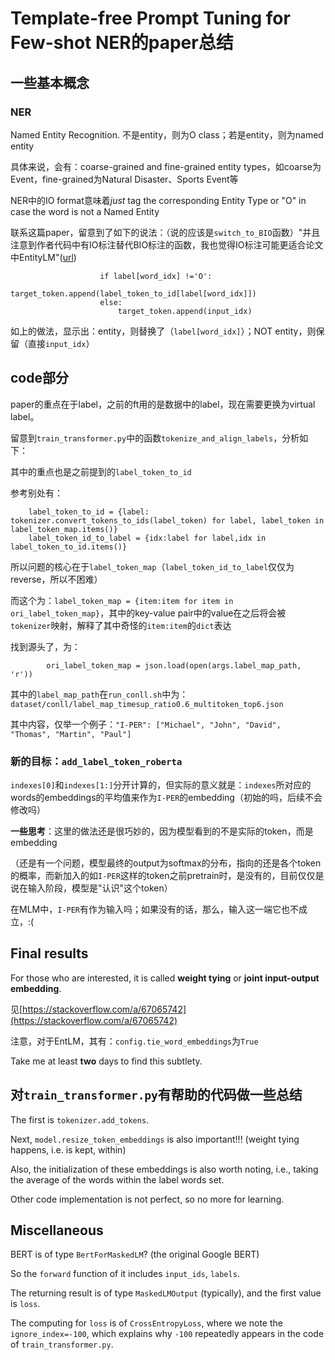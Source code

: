 # Template-free Prompt Tuning for Few-shot NER的paper总结

## 一些基本概念

### NER

Named Entity Recognition. 不是entity，则为O class；若是entity，则为named entity

具体来说，会有：coarse-grained and fine-grained entity types，如coarse为Event，fine-grained为Natural Disaster、Sports Event等

NER中的IO format意味着*just* tag the corresponding Entity Type or "O" in case the word is not a Named Entity

联系这篇paper，留意到了如下的说法：（说的应该是`switch_to_BIO`函数）"并且注意到作者代码中有IO标注替代BIO标注的函数，我也觉得IO标注可能更适合论文中EntityLM"([url](https://github.com/rtmaww/EntLM/issues/4#issuecomment-1116424449))

```
                    if label[word_idx] !='O':
                        target_token.append(label_token_to_id[label[word_idx]])
                    else:
                        target_token.append(input_idx)
```
如上的做法，显示出：entity，则替换了（`label[word_idx]`）；NOT entity，则保留（直接`input_idx`）

## code部分

paper的重点在于label，之前的ft用的是数据中的label，现在需要更换为virtual label。

留意到`train_transformer.py`中的函数`tokenize_and_align_labels`，分析如下：

其中的重点也是之前提到的`label_token_to_id`

参考别处有：
```
    label_token_to_id = {label: tokenizer.convert_tokens_to_ids(label_token) for label, label_token in label_token_map.items()}
    label_token_id_to_label = {idx:label for label,idx in label_token_to_id.items()}
```
所以问题的核心在于`label_token_map`（`label_token_id_to_label`仅仅为reverse，所以不困难）

而这个为：`label_token_map = {item:item for item in ori_label_token_map}`，其中的key-value pair中的value在之后将会被`tokenizer`映射，解释了其中奇怪的`item:item`的`dict`表达

找到源头了，为：
```
        ori_label_token_map = json.load(open(args.label_map_path, 'r'))
```
其中的`label_map_path`在`run_conll.sh`中为：`dataset/conll/label_map_timesup_ratio0.6_multitoken_top6.json`

其中内容，仅举一个例子：`"I-PER": ["Michael", "John", "David", "Thomas", "Martin", "Paul"]`

### 新的目标：`add_label_token_roberta`

`indexes[0]`和`indexes[1:]`分开计算的，但实际的意义就是：`indexes`所对应的words的embeddings的平均值来作为`I-PER`的embedding（初始的吗，后续不会修改吗）

**一些思考**：这里的做法还是很巧妙的，因为模型看到的不是实际的token，而是embedding

（还是有一个问题，模型最终的output为softmax的分布，指向的还是各个token的概率，而新加入的如`I-PER`这样的token之前pretrain时，是没有的，目前仅仅是说在输入阶段，模型是"认识"这个token）

在MLM中，`I-PER`有作为输入吗；如果没有的话，那么，输入这一端它也不成立，:(

## Final results

For those who are interested, it is called **weight tying** or **joint input-output embedding**.

见[https://stackoverflow.com/a/67065742](https://stackoverflow.com/a/67065742)

注意，对于EntLM，其有：`config.tie_word_embeddings`为`True`

Take me at least **two** days to find this subtlety.

## 对`train_transformer.py`有帮助的代码做一些总结

The first is `tokenizer.add_tokens`.

Next, `model.resize_token_embeddings` is also important!!! (weight tying happens, i.e. is kept, within)

Also, the initialization of these embeddings is also worth noting, i.e., taking the average of the words within the label words set.

Other code implementation is not perfect, so no more for learning.

## Miscellaneous

BERT is of type `BertForMaskedLM`? (the original Google BERT)

So the `forward` function of it includes `input_ids`, `labels`.

The returning result is of type `MaskedLMOutput` (typically), and the first value is `loss`.

The computing for `loss` is of `CrossEntropyLoss`, where we note the `ignore_index=-100`, which explains why `-100` repeatedly appears in the code of `train_transformer.py`.
